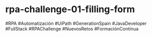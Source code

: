 # rpa-challenge-01-filling-form
#RPA #Automatización #UiPath #GenerationSpain #JavaDeveloper #FullStack #RPAChallenge #NuevosRetos #FormaciónContinua
